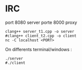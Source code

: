 # IRC
port 8080 server 
porte 8000 proxy
```
clang++ server_t1.cpp -o server
#clang++ client_t2.cpp -o client
nc -C localhost <PORT>
```
On differents terminal/windows :
```
./server
#./client 
```
